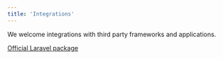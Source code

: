 ```yaml
---
title: 'Integrations'
---
```


We welcome integrations with third party frameworks and applications. 

[Official Laravel package](https://github.com/MenaraSolutions/geographer-laravel)